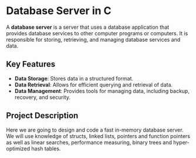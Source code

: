 # Database Server in C

A **database server** is a server that uses a database application that provides database services to other computer programs or computers. It is responsible for storing, retrieving, and managing database services and data.

## Key Features

- **Data Storage**: Stores data in a structured format.
- **Data Retrieval**: Allows for efficient querying and retrieval of data.
- **Data Management**: Provides tools for managing data, including backup, recovery, and security.

## Project Description

Here we are going to design and code a fast in-memory database server. We will use knowledge of structs, linked lists, pointers and function pointers as well as linear searches, performance measuring, binary trees and hyper-optimized hash tables.
